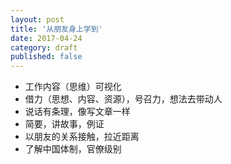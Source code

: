 ```yaml
---
layout: post
title: '从朋友身上学到'
date: 2017-04-24
category: draft
published: false
---
```


- 工作内容（思维）可视化
- 借力（思想、内容、资源），号召力，想法去带动人
- 说话有条理，像写文章一样
- 简要，讲故事，例证
- 以朋友的关系接触，拉近距离
- 了解中国体制，官僚级别